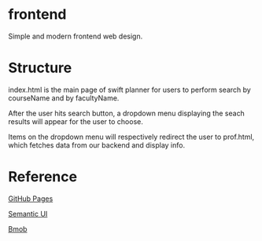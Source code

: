 # frontend
Simple and modern frontend web design.

# Structure
index.html is the main page of swift planner for users to perform search by courseName and by facultyName.

After the user hits search button, a dropdown menu displaying the seach results will appear for the user to choose.

Items on the dropdown menu will respectively redirect the user to prof.html, which fetches data from our backend and display info.

# Reference
[GitHub Pages](https://pages.github.com/)

[Semantic UI](https://semantic-ui.com/)

[Bmob](https://www.bmob.cn/)
